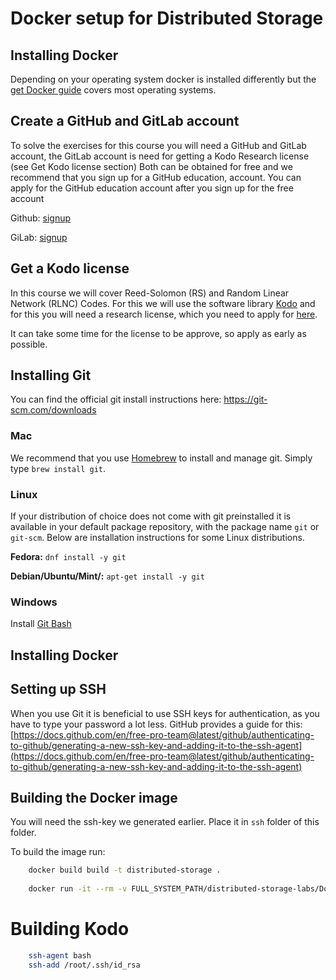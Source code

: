 # Docker setup for Distributed Storage 

## Installing Docker 

Depending on your operating system docker is installed differently but the [get Docker guide](https://docs.docker.com/get-docker/) covers most operating systems. 

## Create a GitHub and GitLab account

To solve the exercises for this course you will need a GitHub and GitLab account, the GitLab account is need for getting a Kodo Research license (see Get Kodo license section) 
Both can be obtained for free and we recommend that you sign up for a GitHub education, account.
You can apply for the GitHub education account after you sign up for the free account

Github: [signup](https://github.com/join?ref_cta=Sign+up&ref_loc=header+logged+out&ref_page=%2F&source=header-home)

GiLab: [signup](https://gitlab.com/users/sign_in#register-pane)


## Get a Kodo license

In this course we will cover Reed-Solomon (RS) and Random Linear Network (RLNC) Codes.
For this we will use the software library [Kodo](https://www.steinwurf.com/products/kodo.html) and for this you will need a research license, which you need to apply for [here](https://www.steinwurf.com/license.html).

It can take some time for the license to be approve, so apply as early as possible. 

## Installing Git

You can find the official git install instructions here: https://git-scm.com/downloads

### Mac 

We recommend that you use [Homebrew](https://brew.sh/) to install and manage git. 
Simply type `brew install git`.

### Linux

If your distribution of choice does not come with git preinstalled it is available in your default package repository, with the package name `git` or `git-scm`.
Below are installation instructions for some Linux distributions. 

__Fedora:__ `dnf install -y git`

__Debian/Ubuntu/Mint/:__ `apt-get install -y git`


### Windows 

Install [Git Bash](https://git-scm.com/download/win)

## Installing Docker 

## Setting up SSH 

When you use Git it is beneficial to use SSH keys for authentication, as you have to type your password a lot less.
GitHub provides a guide for this: [https://docs.github.com/en/free-pro-team@latest/github/authenticating-to-github/generating-a-new-ssh-key-and-adding-it-to-the-ssh-agent](https://docs.github.com/en/free-pro-team@latest/github/authenticating-to-github/generating-a-new-ssh-key-and-adding-it-to-the-ssh-agent)



## Building the Docker image 

You will need the ssh-key we generated earlier.
Place it in `ssh` folder of this folder. 

To build the image run:

```bash 
    docker build build -t distributed-storage .
    
    docker run -it --rm -v FULL_SYSTEM_PATH/distributed-storage-labs/Docker/libs/:/root/libs --entrypoint bash dist-kodo:latest
```

# Building Kodo 

```Bash
    ssh-agent bash
    ssh-add /root/.ssh/id_rsa
```

